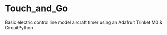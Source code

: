 # Touch_and_Go
Basic electric control line model aircraft timer using an Adafruit Trinket M0 &amp; CircuitPython
